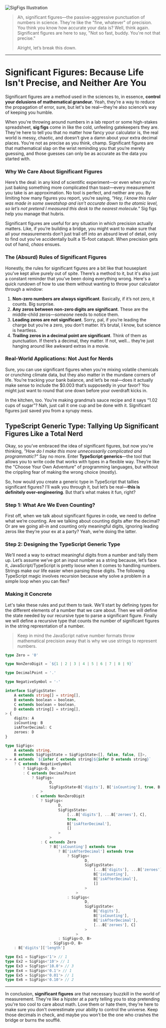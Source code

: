 ![SigFigs Illustration](https://storage.googleapis.com/hox-io-blog-assets/2024-09-15-sig-figs.webp)

> Ah, significant figures—the passive-aggressive punctuation of numbers in
> science. They're like the "fine, whatever" of precision. You think you know
> how accurate your data is? Well, think again. Significant figures are here to
> say, "Not so fast, buddy. You're not that precise."
>
> Alright, let’s break this down.

---

# Significant Figures: Because Life Isn't Precise, and Neither Are You

Significant figures are a method used in the sciences to, in essence, **control
your delusions of mathematical grandeur.** Yeah, they’re a way to reduce the
propagation of error, sure, but let's be real—they’re also science’s way of
keeping you humble.

When you're throwing around numbers in a lab report or some high-stakes
spreadsheet, **sig figs** come in like the cold, unfeeling gatekeepers they are.
They're here to tell you that no matter how fancy your calculator is, the real
world is messy, chaotic, and doesn’t give a damn about your extra decimal
places. You're not as precise as you think, champ. Significant figures are that
mathematical slap on the wrist reminding you that you’re merely guessing, and
those guesses can only be as accurate as the data you started with.

### Why We Care About Significant Figures

Here’s the deal: in any kind of scientific experiment—or even when you're just
baking something more complicated than toast—every measurement you take is an
approximation. No tool is perfect, and neither are you. By limiting how many
figures you report, you’re saying, *"Hey, I know this ruler was made in some
sweatshop and isn’t accurate down to the atomic level, so let’s not pretend I
measured this desk to the nearest molecule."* Sig figs help you manage that
hubris.

Significant figures are useful for any situation in which precision actually
matters. Like, if you’re building a bridge, you might want to make sure that all
your measurements don’t just trail off into an absurd level of detail, only to
find out you’ve accidentally built a 15-foot catapult. When precision gets out
of hand, *chaos* ensues.

### The (Absurd) Rules of Significant Figures

Honestly, the rules for significant figures are a bit like that houseplant
you’ve kept alive purely out of spite. There’s a method to it, but it's also
just a constant reminder that you’ve been doing everything wrong. Here's a quick
rundown of how to use them without wanting to throw your calculator through a
window:

1. **Non-zero numbers are always significant**. Basically, if it’s not zero, it
   counts. Big surprise.
2. **Any zeros between non-zero digits are significant**. These are the
   middle-child zeros—*someone* needs to notice them.
3. **Leading zeros are not significant**. Sorry, pal, if you’re leading the
   charge but you’re a zero, you don’t matter. It’s brutal, I know, but science
   is heartless.
4. **Trailing zeros in a decimal point are significant**. Think of them as
   punctuation. If there’s a decimal, they matter. If not, well... they’re just
   hanging around like awkward extras in a movie.

### Real-World Applications: Not Just for Nerds

Sure, you can use significant figures when you're mixing volatile chemicals or
crunching climate data, but they also matter in the mundane corners of life.
You’re tracking your bank balance, and let’s be real—does it actually make sense
to include the $0.003 that’s supposedly in your favor? You might just want to
round that one down before your overdraft kicks in.

In the kitchen, too. You’re making grandma’s sauce recipe and it says “1.02 cups
of sugar”? Nah, just call it one cup and be done with it. Significant figures
just saved you from a syrupy mess.

## TypeScript Generic Type: Tallying Up Significant Figures Like a Total Nerd

Okay, so you’ve embraced the idea of significant figures, but now you're
thinking, *"How do I make this more unnecessarily complicated and
programmatic?"* Say no more. Enter **TypeScript generics**—the tool that allows
you to write code that works with types in a flexible way. They’re like the
"Choose Your Own Adventure" of programming languages, but without the crippling
fear of making the wrong choice (mostly).

So, how would you create a generic type in TypeScript that tallies significant
figures? I’ll walk you through it, but let’s be real—**this is definitely
over-engineering**. But that’s what makes it fun, right?

### Step 1: What Are We Even Counting?

First off, when we talk about significant figures in code, we need to define
what we’re counting. Are we talking about counting digits after the decimal? Or
are we going all-in and counting only meaningful digits, ignoring leading zeros
like they’re your ex at a party? Yeah, we’re doing the latter.

### Step 2: Designing the TypeScript Generic Type

We’ll need a way to extract meaningful digits from a number and tally them up.
Let’s assume we’ve got an input number as a string because, let’s face it,
JavaScript/TypeScript is pretty loose when it comes to handling numbers. Strings
make our life easier when parsing those digits. The following TypeScript magic
involves recursion because why solve a problem in a simple loop when you can
flex?

### Making it Concrete

Let's take these rules and put them to task. We'll start by defining types for
the different elements of a number that we care about. Then we will define the
state needed by our recursive type to parse a significant figure. Finally we
will define a recursive type that counts the number of significant figures in
the string represntation of a number.

> Keep in mind the JavaScript native number formats throw mathematical precision
> away that is why we use strings to represent numbers.

```typescript
type Zero = '0'

type NonZeroDigit = `${1 | 2 | 3 | 4 | 5 | 6 | 7 | 8 | 9}`

type DecimalPoint = '.'

type NegativeSymbol = '-'

interface SigFigsState<
	A extends string[] = string[],
	B extends boolean = boolean,
	C extends boolean = boolean,
	D extends string[] = string[],
> {
	digits: A
	isCounting: B
	isAfterDecimal: C
	zeroes: D
}

type SigFigs<
	A extends string,
	B extends SigFigsState = SigFigsState<[], false, false, []>,
> = A extends `${infer C extends string}${infer D extends string}`
	? C extends NegativeSymbol
		? SigFigs<D, B>
		: C extends DecimalPoint
			? SigFigs<
					D,
					SigFigsState<B['digits'], B['isCounting'], true, B['zeroes']>
				>
			: C extends NonZeroDigit
				? SigFigs<
						D,
						SigFigsState<
							[...B['digits'], ...B['zeroes'], C],
							true,
							B['isAfterDecimal'],
							[]
						>
					>
				: C extends Zero
					? B['isCounting'] extends true
						? B['isAfterDecimal'] extends true
							? SigFigs<
									D,
									SigFigsState<
										[...B['digits'], ...B['zeroes'], C],
										B['isCounting'],
										B['isAfterDecimal'],
										[]
									>
								>
							: SigFigs<
									D,
									SigFigsState<
										B['digits'],
										B['isCounting'],
										B['isAfterDecimal'],
										[...B['zeroes'], C]
									>
								>
						: SigFigs<D, B>
					: SigFigs<D, B>
	: B['digits']['length']

type Ex1 = SigFigs<'1'> // 1
type Ex2 = SigFigs<'10'> // 1
type Ex3 = SigFigs<'10.0'> // 3
type Ex4 = SigFigs<'0.1'> // 1
type Ex5 = SigFigs<'0.01'> // 1
type Ex6 = SigFigs<'0.10'> // 2
```

---

In conclusion, **significant figures** are that necessary buzzkill in the world
of measurement. They're like a hipster at a party telling you to stop pretending
you're too cool to care about math. Love them or hate them, they're here to make
sure you don't overestimate your ability to control the universe. Keep those
decimals in check, and maybe you won’t be the one who crashes the bridge or
burns the soufflé.
